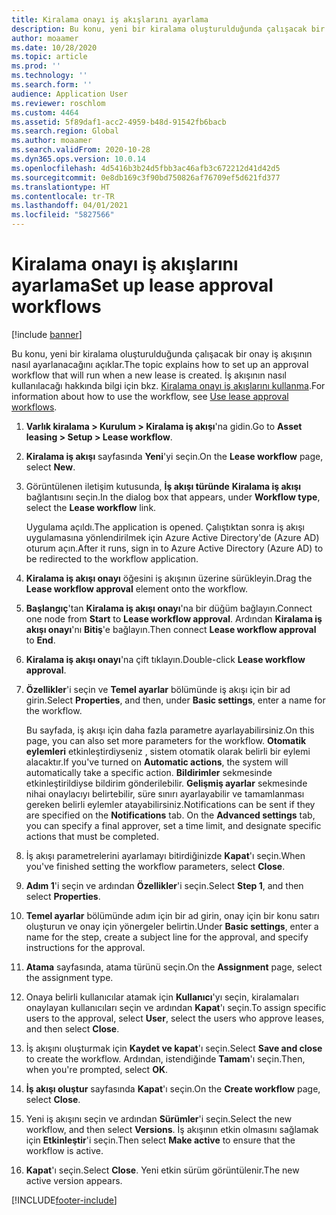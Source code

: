 ```yaml
---
title: Kiralama onayı iş akışlarını ayarlama
description: Bu konu, yeni bir kiralama oluşturulduğunda çalışacak bir onay iş akışının nasıl ayarlanacağını açıklar.
author: moaamer
ms.date: 10/28/2020
ms.topic: article
ms.prod: ''
ms.technology: ''
ms.search.form: ''
audience: Application User
ms.reviewer: roschlom
ms.custom: 4464
ms.assetid: 5f89daf1-acc2-4959-b48d-91542fb6bacb
ms.search.region: Global
ms.author: moaamer
ms.search.validFrom: 2020-10-28
ms.dyn365.ops.version: 10.0.14
ms.openlocfilehash: 4d5416b3b24d5fbb3ac46afb3c672212d41d42d5
ms.sourcegitcommit: 0e8db169c3f90bd750826af76709ef5d621fd377
ms.translationtype: HT
ms.contentlocale: tr-TR
ms.lasthandoff: 04/01/2021
ms.locfileid: "5827566"
---
```

# <a name="set-up-lease-approval-workflows"></a><span data-ttu-id="0f1c9-103">Kiralama onayı iş akışlarını ayarlama</span><span class="sxs-lookup"><span data-stu-id="0f1c9-103">Set up lease approval workflows</span></span>

[!include [banner](../includes/banner.md)]

<span data-ttu-id="0f1c9-104">Bu konu, yeni bir kiralama oluşturulduğunda çalışacak bir onay iş akışının nasıl ayarlanacağını açıklar.</span><span class="sxs-lookup"><span data-stu-id="0f1c9-104">The topic explains how to set up an approval workflow that will run when a new lease is created.</span></span> <span data-ttu-id="0f1c9-105">İş akışının nasıl kullanılacağı hakkında bilgi için bkz. [Kiralama onayı iş akışlarını kullanma](use-create-lease-wrkflw.md).</span><span class="sxs-lookup"><span data-stu-id="0f1c9-105">For information about how to use the workflow, see [Use lease approval workflows](use-create-lease-wrkflw.md).</span></span> 

1. <span data-ttu-id="0f1c9-106">**Varlık kiralama \> Kurulum \> Kiralama iş akışı**'na gidin.</span><span class="sxs-lookup"><span data-stu-id="0f1c9-106">Go to **Asset leasing \> Setup \> Lease workflow**.</span></span>
2. <span data-ttu-id="0f1c9-107">**Kiralama iş akışı** sayfasında **Yeni**'yi seçin.</span><span class="sxs-lookup"><span data-stu-id="0f1c9-107">On the **Lease workflow** page, select **New**.</span></span>
3. <span data-ttu-id="0f1c9-108">Görüntülenen iletişim kutusunda, **İş akışı türünde** **Kiralama iş akışı** bağlantısını seçin.</span><span class="sxs-lookup"><span data-stu-id="0f1c9-108">In the dialog box that appears, under **Workflow type**, select the **Lease workflow** link.</span></span>

    <span data-ttu-id="0f1c9-109">Uygulama açıldı.</span><span class="sxs-lookup"><span data-stu-id="0f1c9-109">The application is opened.</span></span> <span data-ttu-id="0f1c9-110">Çalıştıktan sonra iş akışı uygulamasına yönlendirilmek için Azure Active Directory'de (Azure AD) oturum açın.</span><span class="sxs-lookup"><span data-stu-id="0f1c9-110">After it runs, sign in to Azure Active Directory (Azure AD) to be redirected to the workflow application.</span></span>

4. <span data-ttu-id="0f1c9-111">**Kiralama iş akışı onayı** öğesini iş akışının üzerine sürükleyin.</span><span class="sxs-lookup"><span data-stu-id="0f1c9-111">Drag the **Lease workflow approval** element onto the workflow.</span></span>
5. <span data-ttu-id="0f1c9-112">**Başlangıç**'tan **Kiralama iş akışı onayı**'na bir düğüm bağlayın.</span><span class="sxs-lookup"><span data-stu-id="0f1c9-112">Connect one node from **Start** to **Lease workflow approval**.</span></span> <span data-ttu-id="0f1c9-113">Ardından **Kiralama iş akışı onayı**'nı **Bitiş**'e bağlayın.</span><span class="sxs-lookup"><span data-stu-id="0f1c9-113">Then connect **Lease workflow approval** to **End**.</span></span>
6. <span data-ttu-id="0f1c9-114">**Kiralama iş akışı onayı**'na çift tıklayın.</span><span class="sxs-lookup"><span data-stu-id="0f1c9-114">Double-click **Lease workflow approval**.</span></span>
7. <span data-ttu-id="0f1c9-115">**Özellikler**'i seçin ve **Temel ayarlar** bölümünde iş akışı için bir ad girin.</span><span class="sxs-lookup"><span data-stu-id="0f1c9-115">Select **Properties**, and then, under **Basic settings**, enter a name for the workflow.</span></span>

    <span data-ttu-id="0f1c9-116">Bu sayfada, iş akışı için daha fazla parametre ayarlayabilirsiniz.</span><span class="sxs-lookup"><span data-stu-id="0f1c9-116">On this page, you can also set more parameters for the workflow.</span></span> <span data-ttu-id="0f1c9-117">**Otomatik eylemleri** etkinleştirdiyseniz , sistem otomatik olarak belirli bir eylemi alacaktır.</span><span class="sxs-lookup"><span data-stu-id="0f1c9-117">If you've turned on **Automatic actions**, the system will automatically take a specific action.</span></span> <span data-ttu-id="0f1c9-118">**Bildirimler** sekmesinde etkinleştirildiyse bildirim gönderilebilir. **Gelişmiş ayarlar** sekmesinde nihai onaylacıyı belirtebilir, süre sınırı ayarlayabilir ve tamamlanması gereken belirli eylemler atayabilirsiniz.</span><span class="sxs-lookup"><span data-stu-id="0f1c9-118">Notifications can be sent if they are specified on the **Notifications** tab. On the **Advanced settings** tab, you can specify a final approver, set a time limit, and designate specific actions that must be completed.</span></span>

8. <span data-ttu-id="0f1c9-119">İş akışı parametrelerini ayarlamayı bitirdiğinizde **Kapat**'ı seçin.</span><span class="sxs-lookup"><span data-stu-id="0f1c9-119">When you've finished setting the workflow parameters, select **Close**.</span></span>
9. <span data-ttu-id="0f1c9-120">**Adım 1**'i seçin ve ardından **Özellikler**'i seçin.</span><span class="sxs-lookup"><span data-stu-id="0f1c9-120">Select **Step 1**, and then select **Properties**.</span></span>
10. <span data-ttu-id="0f1c9-121">**Temel ayarlar** bölümünde adım için bir ad girin, onay için bir konu satırı oluşturun ve onay için yönergeler belirtin.</span><span class="sxs-lookup"><span data-stu-id="0f1c9-121">Under **Basic settings**, enter a name for the step, create a subject line for the approval, and specify instructions for the approval.</span></span>
11. <span data-ttu-id="0f1c9-122">**Atama** sayfasında, atama türünü seçin.</span><span class="sxs-lookup"><span data-stu-id="0f1c9-122">On the **Assignment** page, select the assignment type.</span></span>
12. <span data-ttu-id="0f1c9-123">Onaya belirli kullanıcılar atamak için **Kullanıcı**'yı seçin, kiralamaları onaylayan kullanıcıları seçin ve ardından **Kapat**'ı seçin.</span><span class="sxs-lookup"><span data-stu-id="0f1c9-123">To assign specific users to the approval, select **User**, select the users who approve leases, and then select **Close**.</span></span>
13. <span data-ttu-id="0f1c9-124">İş akışını oluşturmak için **Kaydet ve kapat**'ı seçin.</span><span class="sxs-lookup"><span data-stu-id="0f1c9-124">Select **Save and close** to create the workflow.</span></span> <span data-ttu-id="0f1c9-125">Ardından, istendiğinde **Tamam**'ı seçin.</span><span class="sxs-lookup"><span data-stu-id="0f1c9-125">Then, when you're prompted, select **OK**.</span></span>
14. <span data-ttu-id="0f1c9-126">**İş akışı oluştur** sayfasında **Kapat**'ı seçin.</span><span class="sxs-lookup"><span data-stu-id="0f1c9-126">On the **Create workflow** page, select **Close**.</span></span>
14. <span data-ttu-id="0f1c9-127">Yeni iş akışını seçin ve ardından **Sürümler**'i seçin.</span><span class="sxs-lookup"><span data-stu-id="0f1c9-127">Select the new workflow, and then select **Versions**.</span></span> <span data-ttu-id="0f1c9-128">İş akışının etkin olmasını sağlamak için **Etkinleştir**'i seçin.</span><span class="sxs-lookup"><span data-stu-id="0f1c9-128">Then select **Make active** to ensure that the workflow is active.</span></span>
15. <span data-ttu-id="0f1c9-129">**Kapat**'ı seçin.</span><span class="sxs-lookup"><span data-stu-id="0f1c9-129">Select **Close**.</span></span> <span data-ttu-id="0f1c9-130">Yeni etkin sürüm görüntülenir.</span><span class="sxs-lookup"><span data-stu-id="0f1c9-130">The new active version appears.</span></span>


[!INCLUDE[footer-include](../../includes/footer-banner.md)]